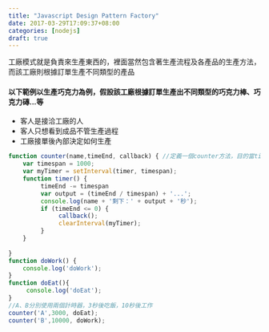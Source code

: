 ```yaml
---
title: "Javascript Design Pattern Factory"
date: 2017-03-29T17:09:37+08:00
categories: [nodejs]
draft: true
---
```


<!--more-->

工廠模式就是負責來生產東西的，裡面當然包含著生產流程及各產品的生產方法，而該工廠則根據訂單生產不同類型的產品

#### 以下範例以生產巧克力為例，假設該工廠根據訂單生產出不同類型的巧克力棒、巧克力磚...等
- 客人是接洽工廠的人
- 客人只想看到成品不管生產過程
- 工廠接單後內部決定如何生產

```javascript
function counter(name,timeEnd, callback) { //定義一個counter方法，目的當timeEnd到指定的數值時進行builder所創建的工作
    var timespan = 1000;
    var myTimer = setInterval(timer, timespan);
    function timer() {
         timeEnd -= timespan
         var output = (timeEnd / timespan) + '...';
         console.log(name + '剩下：' + output + '秒');
         if (timeEnd <= 0) {
              callback();
              clearInterval(myTimer);
         }
    }
   
}
function doWork() {
    console.log('doWork');
}
function doEat(){
     console.log('doEat');
}
//A、B分別使用兩個計時器，3秒後吃飯，10秒後工作
counter('A',3000, doEat);
counter('B',10000, doWork);
```